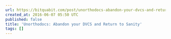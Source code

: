 ```yaml
---
url: https://bitquabit.com/post/unorthodocs-abandon-your-dvcs-and-return-to-sanity/
created_at: 2016-06-07 05:50 UTC
published: false
title: 'Unorthodocs: Abandon your DVCS and Return to Sanity'
tags: []
---
```



